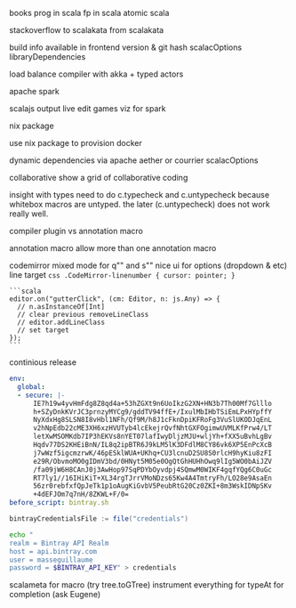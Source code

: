 books
  prog in scala
  fp in scala
  atomic scala
  
stackoverflow
  to scalakata
  from scalakata

build info available in frontend
  version & git hash
  scalacOptions
  libraryDependencies

load balance compiler with akka + typed actors

apache spark

scalajs output
  live edit games
  viz for spark

nix package

use nix package to provision docker

dynamic dependencies
  via apache aether or courrier
  scalacOptions

collaborative
  show a grid of collaborative coding

insight with types
  need to do c.typecheck and c.untypecheck because whitebox macros are untyped.
  the later (c.untypecheck) does not work really well.

compiler plugin vs annotation macro

annotation macro
  allow more than one annotation macro

codemirror 
  mixed mode for q"" and s""
  nice ui for options (dropdown & etc)
  line target
    ```css
    .CodeMirror-linenumber {
      cursor: pointer;
    }
    ```

    ```scala
    editor.on("gutterClick", (cm: Editor, n: js.Any) => {
      // n.asInstanceOf[Int]
      // clear previous removeLineClass
      // editor.addLineClass
      // set target
    });
    ```

continious release
  ```yaml
  env: 
    global: 
    - secure: |-
        IE7h19w4yvHmFdg8Z8qd4a+53hZGXt9n6UoIkzG2XN+HN3b7Th00Mf7Glllo
        h+SZyDnkKVrJC3prnzyMYCg9/gddTV94ffE+/IxulMbIHbTSiEmLPxHYpffY
        NyXdxHg8SLSN8I8vHbl1NFh/Qf9M/h8J1cFknDpiKFRoFg3VuSlUKODJqEnL
        v2hNpEdb22cME3XH6xzHVUTyb4lcEkejrQvfNhtGXFOgimwUVMLKfPrw4/LT
        letXwMSOMKdb7IP3hEKVs8nYET07lafIwyDljzMJU+wljYh+fXX5uBvhLgBv
        Hqdv77DS2KHEiBnN/IL8q2ipBTR6J9kLM5lK3DFdlM8CY86vk6XP5EnPcXcB
        j7wWzf5igcmzrwK/46pESklWUA+UKhq+CU3lcnuD2SU8S0rlcH9hyKiu8zFI
        e29R/ObvmoMO0gIDmV3bd/0HNyt5M05e0OgQtGhHUHhOwq9lIg5WO0bAiJZV
        /fa09jW6H8CAnJ0j3AwHop97SqPDYbOyvdpj4SQmwM0WIKF4gqfYQg6C0uGc
        RT7ly1//16IHiKiT+XL34rgTJrrVMoNDzs65Kw4A4TmtryFh/LO28e9AsaEn
        56zr0rebfxfQpJeTk1p1oAugKiGvbV5PeubRtG20Cz0ZKI+8m3WskIDNpSKv
        +4dEFJOm7q7nH/8ZKWL+F/0=
  before_script: bintray.sh
  ```

  ```scala
  bintrayCredentialsFile := file("credentials")
  ```

  ```bash
  echo "
  realm = Bintray API Realm
  host = api.bintray.com
  user = masseguillaume
  password = $BINTRAY_API_KEY" > credentials
  ```
 
scalameta
  for macro (try tree.toGTree)
  instrument everything
  for typeAt
  for completion (ask Eugene)